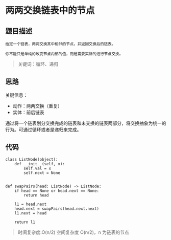 # 两两交换链表中的节点

## 题目描述

    给定一个链表，两两交换其中相邻的节点，并返回交换后的链表。

    你不能只是单纯的改变节点内部的值，而是需要实际的进行节点交换。

> 关键词：循环、递归

## 思路

关键信息：

- 动作：两两交换（重复）
- 实体：前后链表

通过将一个链表划分交换完成的链表和未交换的链表两部分，将交换抽象为统一的行为。可通过循环或者是递归来完成。

## 代码

    class ListNode(object):
        def __init__(self, x):
            self.val = x
            self.next = None


    def swapPairs(head: ListNode) -> ListNode:
        if head == None or head.next == None:
            return head

        l1 = head.next
        head.next = swapPairs(head.next.next)
        l1.next = head

        return l1

> 时间复杂度:O(n/2) 空间复杂度 O(n/2)，n 为链表的节点

